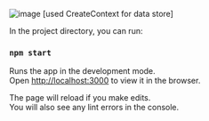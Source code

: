 
![image](https://user-images.githubusercontent.com/78479119/130438597-69809b93-89c2-4d9c-b5a9-f05893489494.png)
[used CreateContext for data store]

In the project directory, you can run:

### `npm start`

Runs the app in the development mode.\
Open [http://localhost:3000](http://localhost:3000) to view it in the browser.

The page will reload if you make edits.\
You will also see any lint errors in the console.

